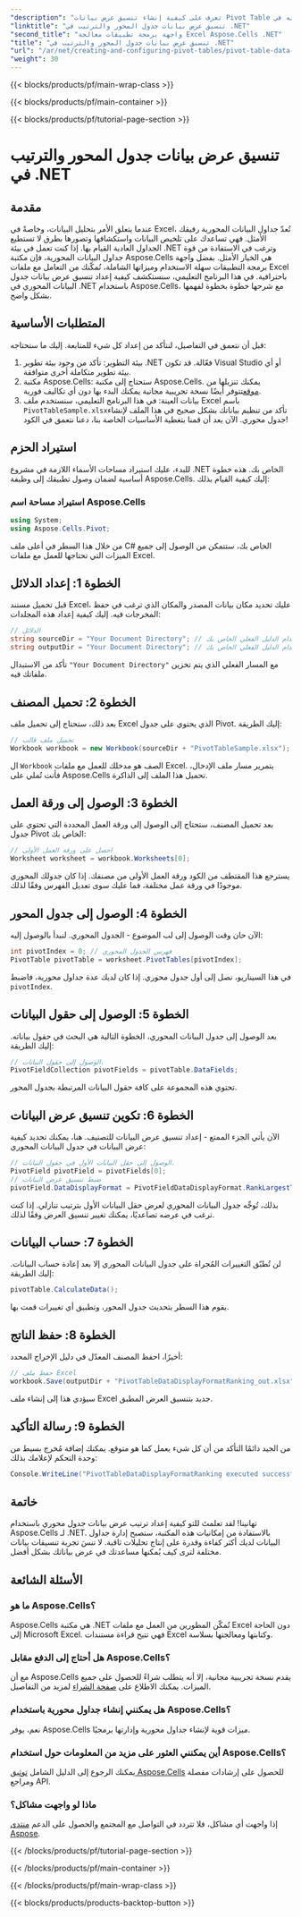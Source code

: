 ```yaml
---
"description": "تعرف على كيفية إنشاء تنسيق عرض بيانات Pivot Table وإدارته في .NET باستخدام Aspose.Cells من خلال هذا الدليل خطوة بخطوة."
"linktitle": "تنسيق عرض بيانات جدول المحور والترتيب في .NET"
"second_title": "واجهة برمجة تطبيقات معالجة Excel Aspose.Cells .NET"
"title": "تنسيق عرض بيانات جدول المحور والترتيب في .NET"
"url": "/ar/net/creating-and-configuring-pivot-tables/pivot-table-data-display-format-ranking/"
"weight": 30
---
```


{{< blocks/products/pf/main-wrap-class >}}

{{< blocks/products/pf/main-container >}}

{{< blocks/products/pf/tutorial-page-section >}}

# تنسيق عرض بيانات جدول المحور والترتيب في .NET

## مقدمة
عندما يتعلق الأمر بتحليل البيانات، وخاصةً في Excel، تُعدّ جداول البيانات المحورية رفيقك الأمثل. فهي تساعدك على تلخيص البيانات واستكشافها وتصورها بطرق لا تستطيع الجداول العادية القيام بها. إذا كنت تعمل في بيئة .NET وترغب في الاستفادة من قوة جداول البيانات المحورية، فإن مكتبة Aspose.Cells هي الخيار الأمثل. بفضل واجهة برمجة التطبيقات سهلة الاستخدام وميزاتها الشاملة، تُمكّنك من التعامل مع ملفات Excel باحترافية. في هذا البرنامج التعليمي، سنستكشف كيفية إعداد تنسيق عرض بيانات جدول البيانات المحوري في .NET باستخدام Aspose.Cells، مع شرحها خطوة بخطوة لفهمها بشكل واضح.
## المتطلبات الأساسية
قبل أن نتعمق في التفاصيل، لنتأكد من إعداد كل شيء للمتابعة. إليك ما ستحتاجه:
1. بيئة التطوير: تأكد من وجود بيئة تطوير .NET فعّالة. قد تكون Visual Studio أو أي بيئة تطوير متكاملة أخرى متوافقة.
2. مكتبة Aspose.Cells: ستحتاج إلى مكتبة Aspose.Cells. يمكنك تنزيلها من [موقع](https://releases.aspose.com/cells/net/)تتوفر أيضًا نسخة تجريبية مجانية يمكنك البدء بها دون أي تكاليف فورية.
3. بيانات العينة: في هذا البرنامج التعليمي، سنستخدم ملف Excel باسم `PivotTableSample.xlsx`تأكد من تنظيم بياناتك بشكل صحيح في هذا الملف لإنشاء جدول محوري.
الآن بعد أن قمنا بتغطية الأساسيات الخاصة بنا، دعنا نتعمق في الكود!
## استيراد الحزم
للبدء، عليك استيراد مساحات الأسماء اللازمة في مشروع .NET الخاص بك. هذه خطوة أساسية لضمان وصول تطبيقك إلى وظيفة Aspose.Cells. إليك كيفية القيام بذلك:
### استيراد مساحة اسم Aspose.Cells
```csharp
using System;
using Aspose.Cells.Pivot;
```
من خلال هذا السطر في أعلى ملف C# الخاص بك، ستتمكن من الوصول إلى جميع الميزات التي تحتاجها للعمل مع ملفات Excel.
## الخطوة 1: إعداد الدلائل
قبل تحميل مستند Excel، عليك تحديد مكان بيانات المصدر والمكان الذي ترغب في حفظ المخرجات فيه. إليك كيفية إعداد هذه المجلدات:
```csharp
// الدلائل
string sourceDir = "Your Document Directory"; // التحديث باستخدام الدليل الفعلي الخاص بك
string outputDir = "Your Document Directory"; // التحديث باستخدام الدليل الفعلي الخاص بك
```
تأكد من الاستبدال `"Your Document Directory"` مع المسار الفعلي الذي يتم تخزين ملفاتك فيه.
## الخطوة 2: تحميل المصنف
بعد ذلك، ستحتاج إلى تحميل ملف Excel الذي يحتوي على جدول Pivot. إليك الطريقة:
```csharp
// تحميل ملف قالب
Workbook workbook = new Workbook(sourceDir + "PivotTableSample.xlsx");
```
ال `Workbook` الصف هو مدخلك للعمل مع ملفات Excel. بتمرير مسار ملف الإدخال، فأنت تُملي على Aspose.Cells تحميل هذا الملف إلى الذاكرة.
## الخطوة 3: الوصول إلى ورقة العمل
بعد تحميل المصنف، ستحتاج إلى الوصول إلى ورقة العمل المحددة التي تحتوي على جدول Pivot الخاص بك:
```csharp
// احصل على ورقة العمل الأولى
Worksheet worksheet = workbook.Worksheets[0];
```
يسترجع هذا المقتطف من الكود ورقة العمل الأولى من مصنفك. إذا كان جدولك المحوري موجودًا في ورقة عمل مختلفة، فما عليك سوى تعديل الفهرس وفقًا لذلك.
## الخطوة 4: الوصول إلى جدول المحور
الآن حان وقت الوصول إلى لب الموضوع - الجدول المحوري. لنبدأ بالوصول إليه:
```csharp
int pivotIndex = 0; // فهرس الجدول المحوري
PivotTable pivotTable = worksheet.PivotTables[pivotIndex];
```
في هذا السيناريو، نصل إلى أول جدول محوري. إذا كان لديك عدة جداول محورية، فاضبط `pivotIndex`.
## الخطوة 5: الوصول إلى حقول البيانات
بعد الوصول إلى جدول البيانات المحوري، الخطوة التالية هي البحث في حقول بياناته. إليك الطريقة:
```csharp
// الوصول إلى حقول البيانات.
PivotFieldCollection pivotFields = pivotTable.DataFields;
```
تحتوي هذه المجموعة على كافة حقول البيانات المرتبطة بجدول المحور.
## الخطوة 6: تكوين تنسيق عرض البيانات
الآن يأتي الجزء الممتع - إعداد تنسيق عرض البيانات للتصنيف. هنا، يمكنك تحديد كيفية عرض البيانات في جدول البيانات المحوري:
```csharp
// الوصول إلى حقل البيانات الأول في حقول البيانات.
PivotField pivotField = pivotFields[0];
// ضبط تنسيق عرض البيانات
pivotField.DataDisplayFormat = PivotFieldDataDisplayFormat.RankLargestToSmallest;
```
بذلك، تُوجِّه جدول البيانات المحوري لعرض حقل البيانات الأول بترتيب تنازلي. إذا كنت ترغب في عرضه تصاعديًا، يمكنك تغيير تنسيق العرض وفقًا لذلك.
## الخطوة 7: حساب البيانات
لن تُطبّق التغييرات المُجراة على جدول البيانات المحوري إلا بعد إعادة حساب البيانات. إليك الطريقة:
```csharp
pivotTable.CalculateData();
```
يقوم هذا السطر بتحديث جدول المحور، وتطبيق أي تغييرات قمت بها.
## الخطوة 8: حفظ الناتج
أخيرًا، احفظ المصنف المعدّل في دليل الإخراج المحدد:
```csharp
// حفظ ملف Excel
workbook.Save(outputDir + "PivotTableDataDisplayFormatRanking_out.xlsx");
```
سيؤدي هذا إلى إنشاء ملف Excel جديد بتنسيق العرض المطبق. 
## الخطوة 9: رسالة التأكيد
من الجيد دائمًا التأكد من أن كل شيء يعمل كما هو متوقع. يمكنك إضافة مُخرج بسيط من وحدة التحكم لإعلامك بذلك:
```csharp
Console.WriteLine("PivotTableDataDisplayFormatRanking executed successfully.");
```
## خاتمة
تهانينا! لقد تعلمتَ للتو كيفية إعداد ترتيب عرض بيانات جدول محوري باستخدام Aspose.Cells لـ .NET. بالاستفادة من إمكانيات هذه المكتبة، ستصبح إدارة جداول البيانات لديك أكثر كفاءة وقدرة على إنتاج تحليلات ثاقبة. لا تنسَ تجربة تنسيقات بيانات مختلفة لترى كيف يُمكنها مساعدتك في عرض بياناتك بشكل أفضل. 
## الأسئلة الشائعة
### ما هو Aspose.Cells؟
Aspose.Cells هي مكتبة .NET تُمكّن المطورين من العمل مع ملفات Excel دون الحاجة إلى Microsoft Excel. فهي تتيح قراءة مستندات Excel وكتابتها ومعالجتها بسلاسة.
### هل أحتاج إلى الدفع مقابل Aspose.Cells؟
مع أن Aspose.Cells يقدم نسخة تجريبية مجانية، إلا أنه يتطلب شراءً للحصول على جميع الميزات. يمكنك الاطلاع على [صفحة الشراء](https://purchase.aspose.com/buy) لمزيد من التفاصيل.
### هل يمكنني إنشاء جداول محورية باستخدام Aspose.Cells؟
نعم، يوفر Aspose.Cells ميزات قوية لإنشاء جداول محورية وإدارتها برمجيًا.
### أين يمكنني العثور على مزيد من المعلومات حول استخدام Aspose.Cells؟
يمكنك الرجوع إلى الدليل الشامل [توثيق Aspose.Cells](https://reference.aspose.com/cells/net/) للحصول على إرشادات مفصلة ومراجع API.
### ماذا لو واجهت مشاكل؟
إذا واجهت أي مشاكل، فلا تتردد في التواصل مع المجتمع والحصول على الدعم [منتدى Aspose](https://forum.aspose.com/c/cells/9).

{{< /blocks/products/pf/tutorial-page-section >}}

{{< /blocks/products/pf/main-container >}}

{{< /blocks/products/pf/main-wrap-class >}}

{{< blocks/products/products-backtop-button >}}